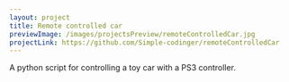 ```yaml
---
layout: project
title: Remote controlled car
previewImage: /images/projectsPreview/remoteControlledCar.jpg
projectLink: https://github.com/Simple-codinger/remoteControlledCar
---
```


A python script for controlling a toy car with a PS3 controller.
